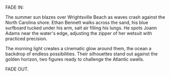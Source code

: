 FADE IN:

The summer sun blazes over Wrightsville Beach as waves crash against the North Carolina shore. Ethan Bennett walks across the sand, his blue surfboard tucked under his arm, salt air filling his lungs. He spots Joann Adams near the water's edge, adjusting the zipper of her wetsuit with practiced precision.

The morning light creates a cinematic glow around them, the ocean a backdrop of endless possibilities. Their silhouettes stand out against the golden horizon, two figures ready to challenge the Atlantic swells.

FADE OUT.